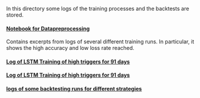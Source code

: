 In this directory some logs of the training processes and the backtests are stored.

#### [Notebook for Datapreprocessing](logs_example.txt)

Contains excerpts from logs of several different training runs. In particular, it shows the high accuracy and low loss rate reached.

#### [Log of LSTM Training of high triggers for 91 days](logs_hi91.txt)

#### [Log of LSTM Training of high triggers for 91 days](logs_lo83.txt)

#### [logs of some backtesting runs for different strategies](logs_strategie.txt)


